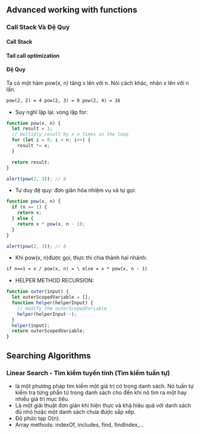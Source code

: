 ## Advanced working with functions

### Call Stack Và Đệ Quy
#### Call Stack
#### Tail call optimization
#### Đệ Quy

Ta có một hàm pow(x, n) tăng x lên với n. Nói cách khác, nhân x lên với n lần.

```html
pow(2, 2) = 4 pow(2, 3) = 8 pow(2, 4) = 16
```

- Suy nghĩ lặp lại: vòng lặp for:

```js
function pow(x, n) {
  let result = 1;
  // multiply result by x n times in the loop
  for (let i = 0; i < n; i++) {
    result *= x;
  }

  return result;
}

alert(pow(2, 3)); // 8
```

- Tư duy đệ quy: đơn giản hóa nhiệm vụ và tự gọi:

```js
function pow(x, n) {
  if (n == 1) {
    return x;
  } else {
    return x * pow(x, n - 1);
  }
}

alert(pow(2, 3)); // 8
```

- Khi pow(x, n)được gọi, thực thi chia thành hai nhánh:

```html
if n==1 = x / pow(x, n) = \ else = x * pow(x, n - 1)
```

- HELPER METHOD RECURSION:

```js
function outer(input) {
  let outerScopedVariable = [];
  function helper(helperInput) {
    // modify the outerScopedVariable
    helper(helperInput--);
  }
  helper(input);
  return outerScopedVariable;
}
```

## Searching Algorithms
### Linear Search - Tìm kiếm tuyến tính (Tìm kiếm tuần tự)
- là một phương pháp tìm kiếm một giá trị có trong danh sách. Nó tuần tự kiểm tra từng phần tử trong danh sách cho đến khi nó tìm ra một hay nhiều giá trị mục tiêu.
- Là một giải thuật đơn giản khi hiện thực và khá hiệu quả với danh sách đủ nhỏ hoặc một danh sách chưa được sắp xếp.
- Độ phức tạp O(n).
- Array methods: indexOf, includes, find, findIndex,...


